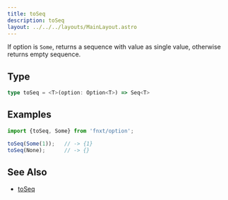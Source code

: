 ```yaml
---
title: toSeq
description: toSeq
layout: ../../../layouts/MainLayout.astro
---
```


If option is `Some`, returns a sequence with value as single value, otherwise returns empty sequence.

## Type
```ts
type toSeq = <T>(option: Option<T>) => Seq<T>
```

## Examples
```ts
import {toSeq, Some} from 'fnxt/option';

toSeq(Some(1));   // -> {1}
toSeq(None);      // -> {}
```


## See Also


- [toSeq](/core/en/option/toSeq)
